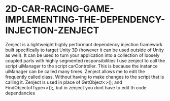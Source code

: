 # 2D-CAR-RACING-GAME-IMPLEMENTING-THE-DEPENDENCY-INJECTION-ZENJECT
Zenject is a lightweight highly performant dependency injection framework built specifically to target Unity 3D (however it can be used outside of Unity as well). It can be used to turn your application into a collection of loosely coupled parts with highly segmented responsibilities
I use zenject to call the script uiManager to the script carController. This is because the instance uiManager can be called many times.
Zenject allows me to edit the frequently called class. Without having to make changes to the script that is calling it.
Zenject is used in place of GetObject<>(); and FindObjectofType<>();, but in zenject you dont have to edit th code dependancies
